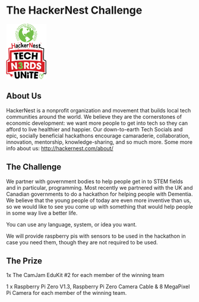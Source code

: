 # The HackerNest Challenge

<img src='HackerNest-w-tnu-logo-2015.png' height="150" width="auto" />

## About Us

HackerNest is a nonprofit organization and movement that builds local tech communities around the world. We believe they are the cornerstones of economic development: we want more people to get into tech so they can afford to live healthier and happier. Our down-to-earth Tech Socials and epic, socially beneficial hackathons encourage camaraderie, collaboration, innovation, mentorship, knowledge-sharing, and so much more.
Some more info about us: http://hackernest.com/about/

## The Challenge

We partner with government bodies to help people get in to STEM fields and in particular, programming. Most recently we partnered with the UK and Canadian governments to do a hackathon for helping people with Dementia. We believe that the young people of today are even more inventive than us, so we would like to see you come up with something that would help people in some way live a better life. 

You can use any language, system, or idea you want. 

We will provide raspberry pis with sensors to be used in the hackathon in case you need them, though they are not required to be used.

## The Prize 

1x The CamJam EduKit #2 for each member of the winning team

1 x Raspberry Pi Zero V1.3, Raspberry Pi Zero Camera Cable & 8 MegaPixel Pi Camera for each member of the winning team. 









